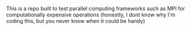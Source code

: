 This is a repo built to test parallel computing frameworks such as MPI for computationally expensive operations (honestly, I dont know why I'm coding this, but you never know when it could be handy)
